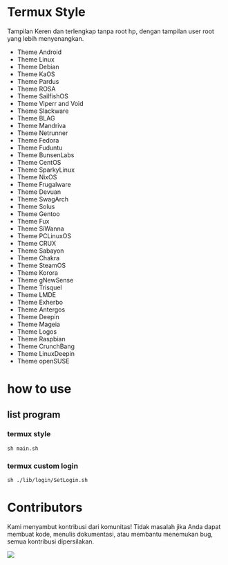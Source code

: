 # Termux Style
Tampilan Keren dan terlengkap tanpa root hp, dengan tampilan user root yang lebih menyenangkan.

- Theme Android
- Theme Linux
- Theme Debian
- Theme KaOS
- Theme Pardus
- Theme ROSA
- Theme SailfishOS
- Theme Viperr and Void
- Theme Slackware
- Theme BLAG
- Theme Mandriva
- Theme Netrunner
- Theme Fedora
- Theme Fuduntu
- Theme BunsenLabs
- Theme CentOS
- Theme SparkyLinux
- Theme NixOS
- Theme Frugalware
- Theme Devuan
- Theme SwagArch
- Theme Solus
- Theme Gentoo
- Theme Fux
- Theme SiWanna
- Theme PCLinuxOS
- Theme CRUX
- Theme Sabayon
- Theme Chakra
- Theme SteamOS
- Theme Korora
- Theme gNewSense
- Theme Trisquel
- Theme LMDE
- Theme Exherbo
- Theme Antergos
- Theme Deepin
- Theme Mageia
- Theme Logos
- Theme Raspbian
- Theme CrunchBang
- Theme LinuxDeepin
- Theme openSUSE

# how to use

## list program

### termux style
```shell
sh main.sh
```

### termux custom login
```shell
sh ./lib/login/SetLogin.sh
```

# Contributors
Kami menyambut kontribusi dari komunitas! Tidak masalah jika Anda dapat membuat kode, menulis dokumentasi, atau membantu menemukan bug,
semua kontribusi dipersilakan.

<a href="https://github.com/ryugenxd/Termux-style/graphs/contributors">
  <img src="https://contrib.rocks/image?repo=ryugenxd/Termux-style" />
</a>
